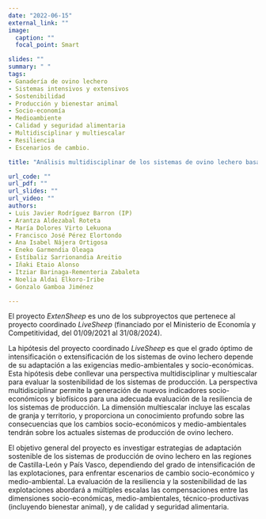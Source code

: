 ```yaml
---
date: "2022-06-15"
external_link: ""
image:
  caption: ""
  focal_point: Smart

slides: ""
summary: " "
tags:
- Ganadería de ovino lechero
- Sistemas intensivos y extensivos
- Sostenibilidad
- Producción y bienestar animal
- Socio-economía
- Medioambiente
- Calidad y seguridad alimentaria
- Multidisciplinar y multiescalar
- Resiliencia
- Escenarios de cambio.

title: "Análisis multidisciplinar de los sistemas de ovino lechero basados en pastoreo: adaptación a escenarios de cambio (ExtenSheep, ref.: PID2020-113395RB-C21)"

url_code: ""
url_pdf: ""
url_slides: ""
url_video: ""
authors: 
- Luis Javier Rodríguez Barron (IP) 
- Arantza Aldezabal Roteta
- María Dolores Virto Lekuona
- Francisco José Pérez Elortondo
- Ana Isabel Nájera Ortigosa 
- Eneko Garmendia Oleaga 
- Estíbaliz Sarrionandia Areitio 
- Iñaki Etaio Alonso 
- Itziar Barinaga-Rementeria Zabaleta 
- Noelia Aldai Elkoro-Iribe
- Gonzalo Gamboa Jiménez

---
```


El proyecto *ExtenSheep* es uno de los subproyectos que pertenece al proyecto coordinado *LiveSheep* (financiado por el Ministerio de Economía y Competitividad, del 01/09/2021 al 31/08/2024).

La hipótesis del proyecto coordinado *LiveSheep* es que el grado óptimo de intensificación o extensificación de los sistemas de ovino lechero depende de su adaptación a las exigencias medio-ambientales y socio-económicas. Esta hipótesis debe conllevar una perspectiva multidisciplinar y multiescalar para evaluar la sostenibilidad de los sistemas de producción. La perspectiva multidisciplinar permite la generación de nuevos indicadores socio-económicos y biofísicos para una adecuada evaluación de la resiliencia de los sistemas de producción. La dimensión multiescalar incluye las escalas de granja y territorio, y proporciona un conocimiento profundo sobre las consecuencias que los cambios socio-económicos y medio-ambientales tendrán sobre los actuales sistemas de producción de ovino lechero.

El objetivo general del proyecto es investigar estrategias de adaptación sostenible de los sistemas de producción de ovino lechero en las regiones de Castilla-León y País Vasco, dependiendo del grado de intensificación de las explotaciones, para enfrentar escenarios de cambio socio-económico y medio-ambiental. La evaluación de la resiliencia y la sostenibilidad de las explotaciones abordará a múltiples escalas las compensaciones entre las dimensiones socio-económicas, medio-ambientales, técnico-productivas (incluyendo bienestar animal), y de calidad y seguridad alimentaria.
